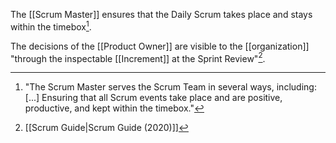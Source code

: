 

The [[Scrum Master]] ensures that the Daily Scrum takes place and stays within the timebox[^scrum-master-events].

[^scrum-master-events]:"The Scrum Master serves the Scrum Team in several ways, including: \[...\] Ensuring that all Scrum events take place and are positive, productive, and kept within the timebox."[^scrum-guide-2020]


The decisions of the [[Product Owner]] are visible to the [[organization]] "through the inspectable [[Increment]] at the Sprint Review"[^scrum-guide-2020].

[^scrum-guide-2020]: [[Scrum Guide|Scrum Guide (2020)]]
